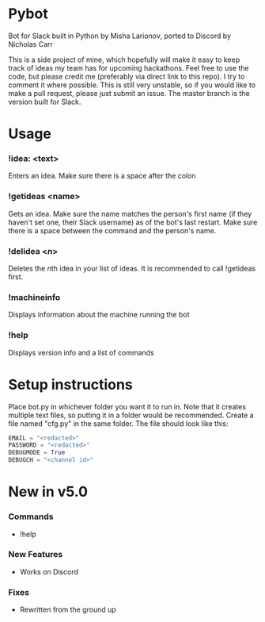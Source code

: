 # Pybot
Bot for Slack built in Python by Misha Larionov, ported to Discord by Nicholas Carr

This is a side project of mine, which hopefully will make it easy to keep track of ideas my team has for upcoming hackathons.
Feel free to use the code, but please credit me (preferably via direct link to this repo). I try to comment it where possible.
This is still very unstable, so if you would like to make a pull request, please just submit an issue. The master branch is the version built for Slack.

# Usage

### !idea: \<text\>

Enters an idea. Make sure there is a space after the colon


### !getideas \<name\>

Gets an idea. Make sure the name matches the person's first name (if they haven't set one, their Slack username) as of the bot's last restart.
Make sure there is a space between the command and the person's name.


### !delidea \<*n*\>

Deletes the *n*th idea in your list of ideas. It is recommended to call !getideas first.

### !machineinfo

Displays information about the machine running the bot

### !help

Displays version info and a list of commands

# Setup instructions

Place bot.py in whichever folder you want it to run in. Note that it creates multiple text files, so putting it in a folder would be recommended.
Create a file named "cfg.py" in the same folder. The file should look like this:

```Python
EMAIL = "<redacted>"
PASSWORD = "<redacted>"
DEBUGMODE = True
DEBUGCH = "<channel id>"
```

# New in v5.0

### Commands
* !help

### New Features
* Works on Discord

### Fixes
* Rewritten from the ground up
